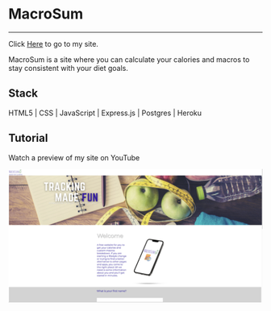 # MacroSum 
__________

Click [Here](https://macrosum.herokuapp.com/ ) to go to my site.

MacroSum is a site where you can calculate your
calories and macros to stay consistent with 
your diet goals.

Stack 
--------

HTML5 | CSS | JavaScript | Express.js | Postgres | Heroku

## Tutorial
Watch a preview of my site on YouTube



[![An old rock in the desert](public/pics/ScreenShotMacrosum%20.png "MacroSum Picture")](https://www.youtube.com/watch?v=UDHzD78rE-c)